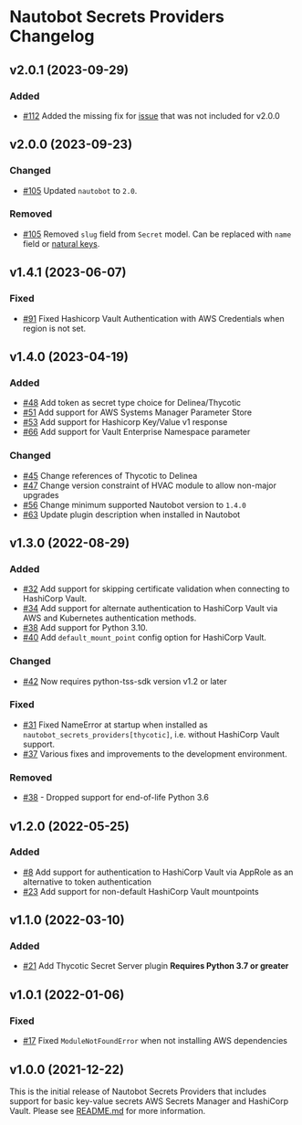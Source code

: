 # Nautobot Secrets Providers Changelog

## v2.0.1 (2023-09-29)

### Added

- [#112](https://github.com/nautobot/nautobot-plugin-secrets-providers/pull/112) Added the missing fix for [issue](https://github.com/nautobot/nautobot-plugin-secrets-providers/issues/91) that was not included for v2.0.0

## v2.0.0 (2023-09-23)

### Changed

- [#105](https://github.com/nautobot/nautobot-plugin-secrets-providers/pull/106) Updated `nautobot` to `2.0`.

### Removed

- [#105](https://github.com/nautobot/nautobot-plugin-secrets-providers/pull/106) Removed `slug` field from `Secret` model. Can be replaced with `name` field or [natural keys](https://docs.nautobot.com/projects/core/en/next/development/apps/migration/model-updates/global/#replace-the-usage-of-slugs-with-composite-keys).

## v1.4.1 (2023-06-07)

### Fixed

- [#91](https://github.com/nautobot/nautobot-plugin-secrets-providers/issues/91) Fixed Hashicorp Vault Authentication with AWS Credentials when region is not set.

## v1.4.0 (2023-04-19)

### Added

- [#48](https://github.com/nautobot/nautobot-plugin-secrets-providers/issues/48) Add token as secret type choice for Delinea/Thycotic
- [#51](https://github.com/nautobot/nautobot-plugin-secrets-providers/issues/51) Add support for AWS Systems Manager Parameter Store
- [#53](https://github.com/nautobot/nautobot-plugin-secrets-providers/pull/53) Add support for Hashicorp Key/Value v1 response
- [#66](https://github.com/nautobot/nautobot-plugin-secrets-providers/pull/66) Add support for Vault Enterprise Namespace parameter

### Changed

- [#45](https://github.com/nautobot/nautobot-plugin-secrets-providers/pull/45) Change references of Thycotic to Delinea
- [#47](https://github.com/nautobot/nautobot-plugin-secrets-providers/pull/47) Change version constraint of HVAC module to allow non-major upgrades
- [#56](https://github.com/nautobot/nautobot-plugin-secrets-providers/pull/56) Change minimum supported Nautobot version to `1.4.0`
- [#63](https://github.com/nautobot/nautobot-plugin-secrets-providers/pull/63) Update plugin description when installed in Nautobot

## v1.3.0 (2022-08-29)

### Added

- [#32](https://github.com/nautobot/nautobot-plugin-secrets-providers/issues/32) Add support for skipping certificate validation when connecting to HashiCorp Vault.
- [#34](https://github.com/nautobot/nautobot-plugin-secrets-providers/issues/34) Add support for alternate authentication to HashiCorp Vault via AWS and Kubernetes authentication methods.
- [#38](https://github.com/nautobot/nautobot-plugin-secrets-providers/pull/38) Add support for Python 3.10.
- [#40](https://github.com/nautobot/nautobot-plugin-secrets-providers/issues/40) Add `default_mount_point` config option for HashiCorp Vault.

### Changed

- [#42](https://github.com/nautobot/nautobot-plugin-secrets-providers/issues/42) Now requires python-tss-sdk version v1.2 or later

### Fixed

- [#31](https://github.com/nautobot/nautobot-plugin-secrets-providers/issues/31) Fixed NameError at startup when installed as `nautobot_secrets_providers[thycotic]`, i.e. without HashiCorp Vault support.
- [#37](https://github.com/nautobot/nautobot-plugin-secrets-providers/pull/37) Various fixes and improvements to the development environment.

### Removed

- [#38](https://github.com/nautobot/nautobot-plugin-secrets-providers/pull/38) - Dropped support for end-of-life Python 3.6

## v1.2.0 (2022-05-25)

### Added

- [#8](https://github.com/nautobot/nautobot-plugin-secrets-providers/issues/8) Add support for authentication to HashiCorp Vault via AppRole as an alternative to token authentication
- [#23](https://github.com/nautobot/nautobot-plugin-secrets-providers/issues/23) Add support for non-default HashiCorp Vault mountpoints

## v1.1.0 (2022-03-10)

### Added

- [#21](https://github.com/nautobot/nautobot-plugin-secrets-providers/issues/21) Add Thycotic Secret Server plugin
  **Requires Python 3.7 or greater**

## v1.0.1 (2022-01-06)

### Fixed

- [#17](https://github.com/nautobot/nautobot-plugin-secrets-providers/issues/17) Fixed `ModuleNotFoundError` when not installing AWS dependencies

## v1.0.0 (2021-12-22)

This is the initial release of Nautobot Secrets Providers that includes support for basic key-value secrets AWS Secrets Manager and HashiCorp Vault. Please see [README.md](./README.md) for more information.
